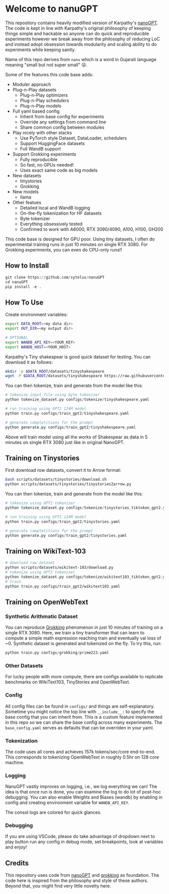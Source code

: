 # Welcome to nanuGPT

This repository contains heavily modified version of Karpathy's [nanoGPT](https://github.com/karpathy/nanoGPT). The code is kept in line with Karpathy's original philosophy of keeping things simple and hackable so anyone can do quick and reproducible experiments however we break away from the philosophy of reducing LoC and instead adopt obsession towards modularity and scaling ability to do experiments while keeping sanity.

Name of this repo derives from `nanu` which is a word in Gujarati language meaning "small but not super small" :stuck_out_tongue_winking_eye:.

Some of the features this code base adds:

* Moduler approach
* Plug-n-Play datasets
  * Plug-n-Play optimizers
  * Plug-n-Play schedulers
  * Plug-n-Play models
* Full yaml based config
  * Inherit from base config for experiments
  * Override any settings from command line
  * Share common config between modules
* Play nicely with other stacks
  * Use PyTorch style Dataset, DataLoader, schedulers
  * Support HuggingFace datasets
  * Full WandB support
* Support Grokking experiments
  * Fully reproducible
  * So fast, no GPUs needed!
  * Uses exact same code as big models
* New datasets
  * tinystories
  * Grokking
* New models
  * llama
* Other featues
  * Detailed local and WandB logging
  * On-the-fly tokenization for HF datasets
  * Byte tokenizer
  * Everything obsessively tested
  * Confirmed to work with A6000, RTX 3090/4090, A100, H100, GH200

This code base is designed for GPU poor. Using tiny datasets, I often do experimental training runs in just 10 minutes on single RTX 3080. For Grokking experiments, you can even do CPU-only runs!!

## How to Install

```python
git clone https://github.com/sytelus/nanuGPT
cd nanuGPT
pip install -e .
```

## How To Use

Create environment variables:

```bash
export DATA_ROOT=<my data dir>
export OUT_DIR=<my output dir>

# OPTIONAL
export WANDB_API_KEY=<YOUR_KEY>
export WANDB_HOST=<YOUR_HOST>
```

Karpathy's Tiny shakespear is good quick dataset for testing. You can download it as follows:

```bash
mkdir -p $DATA_ROOT/datasets/tinyshakespeare
wget -P $DATA_ROOT/datasets/tinyshakespeare https://raw.githubusercontent.com/karpathy/char-rnn/master/data/tinyshakespeare/input.txt
```

You can then tokenize, train and generate from the model like this:

```python
# tokenize input file using byte tokenizer
python tokenize_dataset.py configs/tokenize/tinyshakespeare.yaml

# run training using GPT2 124M model
python train.py configs/train_gpt2/tinyshakespeare.yaml

# generate completitions for the prompt
python generate.py configs/train_gpt2/tinyshakespeare.yaml
```

Above will train model using all the works of Shakespear as data in 5 minutes on single RTX 3080 just like in original NanoGPT.

## Training on Tinystories

First download row datasets, convert it to Arrow format:

```bash
bash scripts/datasets/tinystories/download.sh
python scripts/datasets/tinystories/tinystories2arrow.py
```

You can then tokenize, train and generate from the model like this:

```python
# tokenize using GPT2 tokenizer
python tokenize_dataset.py configs/tokenize/tinystories_tiktoken_gpt2.yaml

# run training using GPT2 124M model
python train.py configs/train_gpt2/tinystories.yaml

# generate completitions for the prompt
python generate.py configs/train_gpt2/tinystories.yaml
```

## Training on WikiText-103

```bash
# download raw dataset
python scripts/datasets/wikitext-103/download.py
# tokenize using GPT2 tokenizer
python tokenize_dataset.py configs/tokenize/wikitext103_tiktoken_gpt2.yaml
# train
python train.py configs/train_gpt2/wikitext103.yaml
```

## Training on OpenWebText

### Synthetic Arithmatic Dataset

You can reproduce [Grokking](https://arxiv.org/abs/2201.02177) phenomenon in just 10 minutes of training on a single RTX 3080. Here, we train a tiny transformer that can learn to compute a simple math expression reaching train and eventually val loss of ~0. Synthetic dataset is generated and tokenized on the fly. To try this, run:

```python
python train.py configs/grokking/prime223.yaml
```

### Other Datasets

For lucky people with more compute, there are configs available to replicate benchmarks on WikiText103, TinyStories and OpenWebText.

### Config

All config files can be found in `configs/` and things are self-explanatory. Sometime you might notice the top line with `__include__:` to specify the base config that you can inherit from. This is a custom feature implemented in this repo so we can share the base config across many experiments. The `base_config.yaml` serves as defaults that can be overriden in your yaml.

### Tokenization

The code uses all cores and achieves 157k tokens/sec/core end-to-end. This corresponds to tokenizing OpenWebText in roughly 0.5hr on 128 core machine.

### Logging

NanuGPT vastly improves on logging, i.e., we log everything we can! The idea is that once run is done, you can examine the log to do lot of post-hoc debugging. You can also enable Weights and Biases (wandb) by enabling in config and creating environment variable for `WANDB_API_KEY`.

The consol logs are colored for quick glances.

### Debugging

If you are using VSCode, please do take advantage of dropdown next to play button run any config in debug mode, set breakpoints, look at variables and enjoy!

## Credits

This repository uses code from [nanoGPT](https://github.com/karpathy/nanoGPT) and [grokking](https://github.com/danielmamay/grokking) as foundation. The code here is inspired from the philosophy and style of these authors. Beyond that, you might find very little novelty here.
